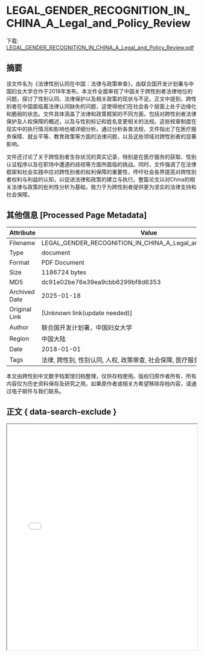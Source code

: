 # LEGAL_GENDER_RECOGNITION_IN_CHINA_A_Legal_and_Policy_Review

<!-- tcd_download_link -->
下载: <a href="../LEGAL_GENDER_RECOGNITION_IN_CHINA_A_Legal_and_Policy_Review.pdf" download>LEGAL_GENDER_RECOGNITION_IN_CHINA_A_Legal_and_Policy_Review.pdf</a>
<!-- tcd_download_link_end -->

## 摘要

<!-- tcd_abstract -->
该文件名为《法律性别认同在中国：法律与政策审查》，由联合国开发计划署与中国妇女大学合作于2018年发布。本文件全面审视了中国关于跨性别者法律地位的问题，探讨了性别认同、法律保护以及相关政策的现状与不足。正文中提到，跨性别者在中国面临着法律认同缺失的问题，这使得他们在社会各个层面上处于边缘化和脆弱的状态。文件具体涵盖了法律和政策框架的不同方面，包括对跨性别者法律保护及人权保障的概述，以及与性别标记和姓名变更相关的法规。这些规章制度在现实中的执行情况和影响也被详细分析。通过分析各类法规，文件指出了在医疗服务保障、就业平等、教育政策等方面的法律问题，以及这些领域对跨性别者的显著影响。 

文件还讨论了关于跨性别者生存状况的真实记录，特别是在医疗服务的获取、性别认证程序以及在职场中遭遇的歧视等方面所面临的挑战。同时，文件强调了在法律框架和社会实践中应对跨性别者的权利保障的重要性，呼吁社会各界提高对跨性别者权利与利益的认知，以促进法律和政策的建立与执行。整篇论文以对China的相关法律与政策的批判性分析为基础，致力于为跨性别者提供更为坚实的法律支持和社会保障。

<!-- tcd_abstract_end -->

## 其他信息 [Processed Page Metadata]

| Attribute       | Value                                  |
|-----------------|----------------------------------------|
| Filename        | LEGAL_GENDER_RECOGNITION_IN_CHINA_A_Legal_and_Policy_Review.pdf                             |
| Type            | document                                 |
| Format          | PDF Document                               |
| Size            | 1186724 bytes                           |
| MD5             | dc91e02be76e39ea9cbb6299bf8d6353                                  |
| Archived Date   | 2025-01-18                             |
| Original Link   | [Unknown link(update needed)]                         |
| Author          | 联合国开发计划署，中国妇女大学                               |
| Region          | 中国大陆                               |
| Date            | 2018-01-01                                 |
| Tags            | 法律, 跨性别, 性别认同, 人权, 政策审查, 社会保障, 医疗服务, 就业平等, 教育政策                                 |

本文由跨性别中文数字档案馆归档整理，仅供存档使用。版权归原作者所有，所有内容仅为历史资料保存及研究之用。如果原作者或相关方希望移除存档内容，请通过电子邮件与我们联系。

## 正文 { data-search-exclude }

<!-- tcd_main_text -->
<iframe src="../LEGAL_GENDER_RECOGNITION_IN_CHINA_A_Legal_and_Policy_Review.pdf" width="100%" height="600px">
    <p>无法显示PDF，请下载查看。</p>
</iframe>
<!-- tcd_main_text_end -->

